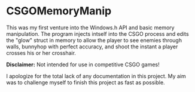 # CSGOMemoryManip

This was my first venture into the Windows.h API and basic memory manipulation. The program injects intself into the CSGO process and edits the "glow" struct in memory to allow the player to see enemies through walls, bunnyhop with perfect accuracy, and shoot the instant a player crosses his or her crosshair.

**Disclaimer:** Not intended for use in competitive CSGO games!

I apologize for the total lack of any documentation in this project. My aim was to challenge myself to finish this project as fast as possible.

